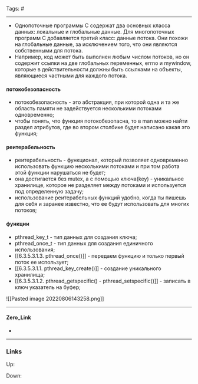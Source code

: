 Tags: #
***
- Однопоточные программы C содержат два основных класса данных: локальные и глобальные данные. Для многопоточных программ C добавляется третий класс: данные потока. Они похожи на глобальные данные, за исключением того, что они являются собственными для потока.
- Например, код может быть выполнен любым числом потоков, но он содержит ссылки на две глобальных переменных, errno и mywindow, которые в действительности должны быть ссылками на объекты, являющиеся частными для каждого потока.

#### потокобезопасность
-  потокобезопасность - это абстракция, при которой одна и та же область памяти не задействуется несколькими потоками одновременно;
- чтобы понять, что функция потокобезопасна, то в man можно найти раздел атрибутов, где во втором столбике будет написано какая это функция;

#### реитерабельность
-  реитерабельность - функционал, который позволяет одновременно использовать функцию несколькими потоками и при том работа этой функции нарушаться не будет;
- она достигается без mutex, а с помощью ключа(key) - уникальное хранилище, которое не разделяет между потоками и используется под определенную задачу;
- использование реитерабельных функций удобно, когда ты пишешь для себя и заранее известно, что ее будут использовать для многих потоков;

#### функции
-  pthread_key_t - тип данных для создания ключа;
- pthread_once_t - тип данных для создания единичного использования;
- [[6.3.5.3.1.3. pthread_once()]] - передаем функцию и только первый поток ее использует;
- [[6.3.5.3.1.1. pthread_key_create()]] - создание уникального хранилища;
- [[6.3.5.3.1.2. pthread_getspecific() - pthread_setspecific()]] - записать в ключ указатель на буфер;

![[Pasted image 20220806143258.png]]

***
#### Zero_Link
- 
***
### Links
Up:

Down:



